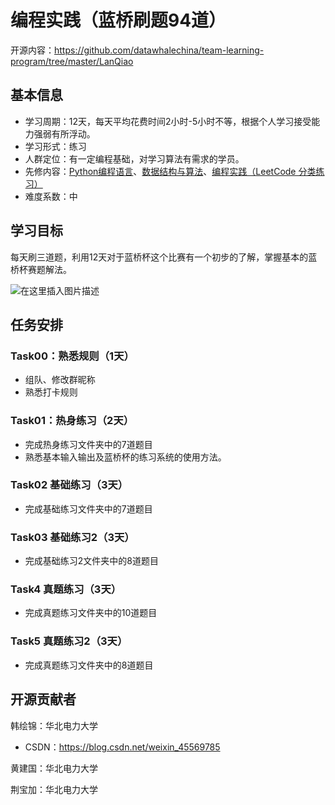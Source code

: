 ﻿# 编程实践（蓝桥刷题94道）

开源内容：https://github.com/datawhalechina/team-learning-program/tree/master/LanQiao

## 基本信息

- 学习周期：12天，每天平均花费时间2小时-5小时不等，根据个人学习接受能力强弱有所浮动。
- 学习形式：练习
- 人群定位：有一定编程基础，对学习算法有需求的学员。
- 先修内容：[Python编程语言](https://github.com/datawhalechina/team-learning-program/tree/master/PythonLanguage)、[数据结构与算法](https://github.com/datawhalechina/team-learning-program/tree/master/DataStructureAndAlgorithm)、[编程实践（LeetCode 分类练习）](https://github.com/datawhalechina/team-learning-program/tree/master/LeetCodeClassification)
- 难度系数：中

## 学习目标

每天刷三道题，利用12天对于蓝桥杯这个比赛有一个初步的了解，掌握基本的蓝桥杯赛题解法。

![在这里插入图片描述](https://img-blog.csdnimg.cn/20210302103259975.png?x-oss-process=image/watermark,type_ZmFuZ3poZW5naGVpdGk,shadow_10,text_aHR0cHM6Ly9ibG9nLmNzZG4ubmV0L3dlaXhpbl80NTU2OTc4NQ==,size_16,color_FFFFFF,t_70)

## 任务安排

### Task00：熟悉规则（1天）
- 组队、修改群昵称
- 熟悉打卡规则
### Task01：热身练习（2天）
- 完成热身练习文件夹中的7道题目
- 熟悉基本输入输出及蓝桥杯的练习系统的使用方法。
### Task02 基础练习（3天）
- 完成基础练习文件夹中的7道题目
### Task03 基础练习2（3天）
- 完成基础练习2文件夹中的8道题目
### Task4 真题练习（3天）
- 完成真题练习文件夹中的10道题目
### Task5 真题练习2（3天）
- 完成真题练习文件夹中的8道题目
## 开源贡献者

韩绘锦：华北电力大学

- CSDN：https://blog.csdn.net/weixin_45569785

黄建国：华北电力大学

荆宝加：华北电力大学

